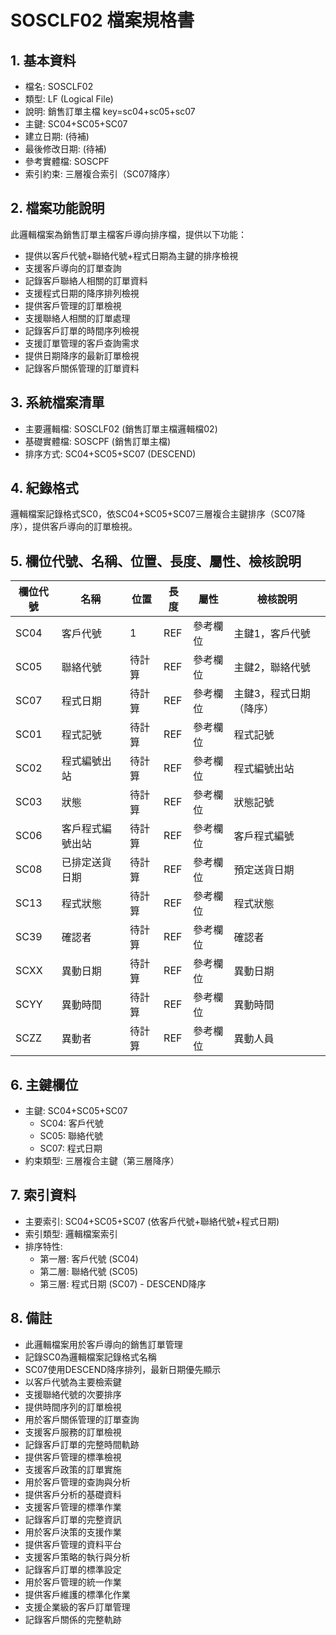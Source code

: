 # SOSCLF02 檔案規格書

## 1. 基本資料
- 檔名: SOSCLF02
- 類型: LF (Logical File)
- 說明: 銷售訂單主檔 key=sc04+sc05+sc07
- 主鍵: SC04+SC05+SC07
- 建立日期: (待補)
- 最後修改日期: (待補)
- 參考實體檔: SOSCPF
- 索引約束: 三層複合索引（SC07降序）

## 2. 檔案功能說明
此邏輯檔案為銷售訂單主檔客戶導向排序檔，提供以下功能：
- 提供以客戶代號+聯絡代號+程式日期為主鍵的排序檢視
- 支援客戶導向的訂單查詢
- 記錄客戶聯絡人相關的訂單資料
- 支援程式日期的降序排列檢視
- 提供客戶管理的訂單檢視
- 支援聯絡人相關的訂單處理
- 記錄客戶訂單的時間序列檢視
- 支援訂單管理的客戶查詢需求
- 提供日期降序的最新訂單檢視
- 記錄客戶關係管理的訂單資料

## 3. 系統檔案清單
- 主要邏輯檔: SOSCLF02 (銷售訂單主檔邏輯檔02)
- 基礎實體檔: SOSCPF (銷售訂單主檔)
- 排序方式: SC04+SC05+SC07 (DESCEND)

## 4. 紀錄格式
邏輯檔案記錄格式SC0，依SC04+SC05+SC07三層複合主鍵排序（SC07降序），提供客戶導向的訂單檢視。

## 5. 欄位代號、名稱、位置、長度、屬性、檢核說明
| 欄位代號 | 名稱 | 位置 | 長度 | 屬性 | 檢核說明 |
|----------|------|------|------|------|----------|
| SC04 | 客戶代號 | 1 | REF | 參考欄位 | 主鍵1，客戶代號 |
| SC05 | 聯絡代號 | 待計算 | REF | 參考欄位 | 主鍵2，聯絡代號 |
| SC07 | 程式日期 | 待計算 | REF | 參考欄位 | 主鍵3，程式日期（降序） |
| SC01 | 程式記號 | 待計算 | REF | 參考欄位 | 程式記號 |
| SC02 | 程式編號出站 | 待計算 | REF | 參考欄位 | 程式編號出站 |
| SC03 | 狀態 | 待計算 | REF | 參考欄位 | 狀態記號 |
| SC06 | 客戶程式編號出站 | 待計算 | REF | 參考欄位 | 客戶程式編號 |
| SC08 | 已排定送貨日期 | 待計算 | REF | 參考欄位 | 預定送貨日期 |
| SC13 | 程式狀態 | 待計算 | REF | 參考欄位 | 程式狀態 |
| SC39 | 確認者 | 待計算 | REF | 參考欄位 | 確認者 |
| SCXX | 異動日期 | 待計算 | REF | 參考欄位 | 異動日期 |
| SCYY | 異動時間 | 待計算 | REF | 參考欄位 | 異動時間 |
| SCZZ | 異動者 | 待計算 | REF | 參考欄位 | 異動人員 |

## 6. 主鍵欄位
- 主鍵: SC04+SC05+SC07
  - SC04: 客戶代號
  - SC05: 聯絡代號
  - SC07: 程式日期
- 約束類型: 三層複合主鍵（第三層降序）

## 7. 索引資料
- 主要索引: SC04+SC05+SC07 (依客戶代號+聯絡代號+程式日期)
- 索引類型: 邏輯檔案索引
- 排序特性: 
  - 第一層: 客戶代號 (SC04)
  - 第二層: 聯絡代號 (SC05)
  - 第三層: 程式日期 (SC07) - DESCEND降序

## 8. 備註
- 此邏輯檔案用於客戶導向的銷售訂單管理
- 記錄SC0為邏輯檔案記錄格式名稱
- SC07使用DESCEND降序排列，最新日期優先顯示
- 以客戶代號為主要檢索鍵
- 支援聯絡代號的次要排序
- 提供時間序列的訂單檢視
- 用於客戶關係管理的訂單查詢
- 支援客戶服務的訂單檢視
- 記錄客戶訂單的完整時間軌跡
- 提供客戶管理的標準檢視
- 支援客戶政策的訂單實施
- 用於客戶管理的查詢與分析
- 提供客戶分析的基礎資料
- 支援客戶管理的標準作業
- 記錄客戶訂單的完整資訊
- 用於客戶決策的支援作業
- 提供客戶管理的資料平台
- 支援客戶策略的執行與分析
- 記錄客戶訂單的標準設定
- 用於客戶管理的統一作業
- 提供客戶維護的標準化作業
- 支援企業級的客戶訂單管理
- 記錄客戶關係的完整軌跡 